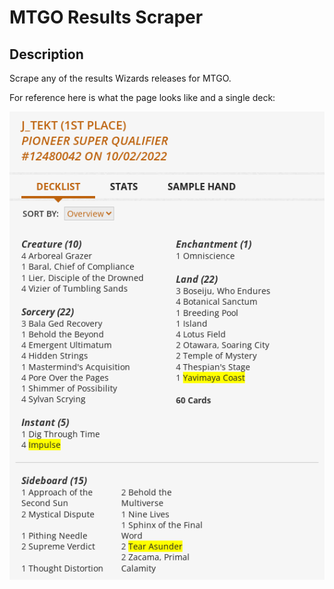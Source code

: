 # MTGO Results Scraper

## Description
Scrape any of the results Wizards releases for MTGO.

For reference here is what the page looks like and a single deck:

![Screenshot](screenshot.PNG)